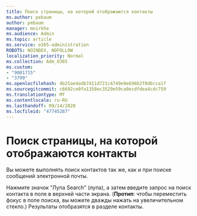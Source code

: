 ```yaml
---
title: Поиск страницы, на которой отображаются контакты
ms.author: pebaum
author: pebaum
manager: mnirkhe
ms.audience: Admin
ms.topic: article
ms.service: o365-administration
ROBOTS: NOINDEX, NOFOLLOW
localization_priority: Normal
ms.collection: Adm_O365
ms.custom:
- "9001715"
- "3799"
ms.openlocfilehash: 4b25ae4adb7411d721c4749e9e696b2f0dbcca1f
ms.sourcegitcommit: c6692ce0fa1358ec3529e59ca0ecdfdea4cdc759
ms.translationtype: MT
ms.contentlocale: ru-RU
ms.lasthandoff: 09/14/2020
ms.locfileid: "47745287"
---
```

# <a name="find-the-page-that-shows-my-contacts"></a>Поиск страницы, на которой отображаются контакты

Вы можете выполнять поиск контактов так же, как и при поиске сообщений электронной почты.
 
Нажмите значок "Лупа Search" (лупа), а затем введите запрос на поиск контакта в поле в верхней части экрана. (**Протип**: чтобы переместить фокус в поле поиска, вы можете дважды нажать на увеличительном стекло.) Результаты отобразятся в разделе контакты.
